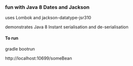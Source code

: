 ### fun with Java 8 Dates and Jackson

uses Lombok and jackson-datatype-jsr310

demonstrates Java 8 Instant serialisation and de-serialisation

#### To run

gradle bootrun

http://localhost:10699/someBean